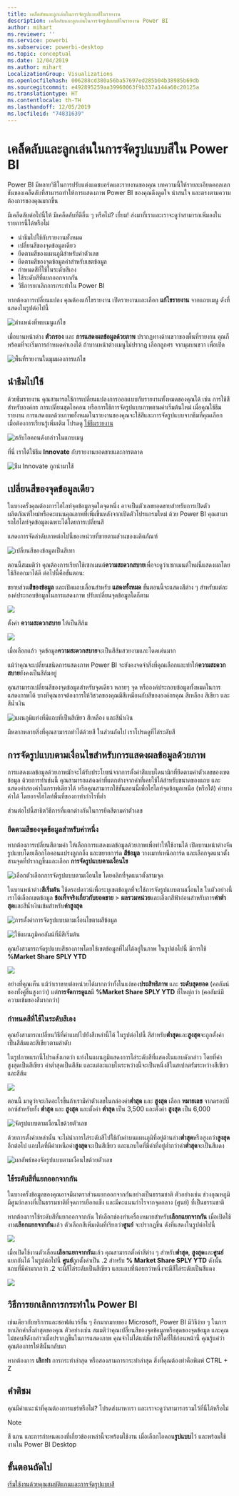 ```yaml
---
title: เคล็ดลับและลูกเล่นในการจัดรูปแบบสีในรายงาน
description: เคล็ดลับและลูกเล่นในการจัดรูปแบบสีในรายงาน Power BI
author: mihart
ms.reviewer: ''
ms.service: powerbi
ms.subservice: powerbi-desktop
ms.topic: conceptual
ms.date: 12/04/2019
ms.author: mihart
LocalizationGroup: Visualizations
ms.openlocfilehash: 006288cd380a56ba57697ed285b04b38985b69db
ms.sourcegitcommit: e492895259aa39960063f9b337a144a60c20125a
ms.translationtype: HT
ms.contentlocale: th-TH
ms.lasthandoff: 12/05/2019
ms.locfileid: "74831639"
---
```

# <a name="tips-and-tricks-for-color-formatting-in-power-bi"></a>เคล็ดลับและลูกเล่นในการจัดรูปแบบสีใน Power BI
Power BI มีหลายวิธีในการปรับแต่งแดชบอร์ดและรายงานของคุณ บทความนี้ให้รายละเอียดคอลเลกชันของเคล็ดลับที่สามารถทำให้การแสดงภาพ Power BI ของคุณดึงดูดใจ น่าสนใจ และตรงตามความต้องการของคุณมากขึ้น

มีเคล็ดลับต่อไปนี้ให้ มีเคล็ดลับที่ดีอื่น ๆ หรือไม่? เยี่ยม! ส่งมาที่เราและเราจะดูว่าสามารถเพิ่มลงในรายการนี้ได้หรือไม่

* นำธีมไปใช้กับรายงานทั้งหมด
* เปลี่ยนสีของจุดข้อมูลเดียว
* ยึดตามสีของแผนภูมิสำหรับค่าตัวเลข
* ยึดตามสีของจุดข้อมูลค่าสำหรับเขตข้อมูล
* กำหนดสีที่ใช้ในระดับสีเอง
* ใช้ระดับสีที่แยกออกจากกัน
* วิธีการยกเลิกการกระทำใน Power BI

หากต้องการเปลี่ยนแปลง คุณต้องแก้ไขรายงาน เปิดรายงานและเลือก **แก้ไขรายงาน** จากแถบเมนู ดังที่แสดงในรูปต่อไปนี้

![ตำแหน่งที่พบเมนูแก้ไข](media/service-tips-and-tricks-for-color-formatting/power-bi-edit-report.png)

เมื่อบานหน้าต่าง **ตัวกรอง** และ **การแสดงผลข้อมูลด้วยภาพ** ปรากฏทางด้านขวาของพื้นที่รายงาน คุณก็พร้อมที่จะเริ่มการกำหนดค่าเองได้ ถ้าบานหน้าต่างเมนูไม่ปรากฏ เลือกลูกศร จากมุมบนขวา เพื่อเปิด

![พื้นที่รายงานในมุมมองการแก้ไข](media/service-tips-and-tricks-for-color-formatting/power-bi-edit.png)

## <a name="apply-a-theme"></a>นำธีมไปใช้
ด้วยธีมรายงาน คุณสามารถใช้การเปลี่ยนแปลงการออกแบบกับรายงานทั้งหมดของคุณได้ เช่น การใช้สีสำหรับองค์กร การเปลี่ยนชุดไอคอน หรือการใช้การจัดรูปแบบภาพตามค่าเริ่มต้นใหม่ เมื่อคุณใช้ธีมรายงาน การแสดงผลด้วยภาพทั้งหมดในรายงานของคุณจะใช้สีและการจัดรูปแบบจากธีมที่คุณเลือก เมื่อต้องการเรียนรู้เพิ่มเติม โปรดดู [ใช้ธีมรายงาน](../desktop-report-themes.md)

![สลับไอคอนดังกล่าวในแถบเมนู](media/service-tips-and-tricks-for-color-formatting/power-bi-theme.png)

ที่นี่ เราได้ใช้ธีม **Innovate** กับรายงานยอดขายและการตลาด

![ธีม Innovate ถูกนำมาใช้](media/service-tips-and-tricks-for-color-formatting/power-bi-theme-innovate.png)

## <a name="change-the-color-of-a-single-data-point"></a>เปลี่ยนสีของจุดข้อมูลเดียว
ในบางครั้งคุณต้องการไฮไลท์จุดข้อมูลจุดใดจุดหนึ่ง อาจเป็นตัวเลขยอดขายสำหรับการเปิดตัวผลิตภัณฑ์ใหม่หรือคะแนนคุณภาพที่เพิ่มขึ้นหลังจากเปิดตัวโปรแกรมใหม่ ด้วย Power BI คุณสามารถไฮไลท์จุดข้อมูลเฉพาะได้โดยการเปลี่ยนสี

แสดงการจัดลำดับภาพต่อไปนี้ของหน่วยที่ขายตามส่วนของผลิตภัณฑ์ 

![เปลี่ยนสีของข้อมูลเป็นสีเทา](media/service-tips-and-tricks-for-color-formatting/power-bi-data.png)

ตอนนี้สมมติว่า คุณต้องการเรียกใช้เซกเมนต์**ความสะดวกสบาย**เพื่อจะดูว่าเซกเมนต์ใหม่นี้แสดงผลโดยใช้สีออกมาได้ดี ต่อไปนี้คือขั้นตอน:

ขยายส่วน**สีของข้อมูล** และเปิดแถบเลื่อนสำหรับ **แสดงทั้งหมด** ขั้นตอนนี้จะแสดงสีต่าง ๆ สำหรับแต่ละองค์ประกอบข้อมูลในการแสดงภาพ ปรับเปลี่ยนจุดข้อมูลใดก็ตาม

![](media/service-tips-and-tricks-for-color-formatting/power-bi-show.png)

ตั้งค่า **ความสะดวกสบาย** ให้เป็นสีส้ม 

![](media/service-tips-and-tricks-for-color-formatting/power-bi-one-color.png)

เมื่อเลือกแล้ว จุดข้อมูล**ความสะดวกสบาย**จะเป็นสีส้มสวยงามและโดดเด่นมาก

แม้ว่าคุณจะเปลี่ยนชนิดการแสดงภาพ Power BI จะยังคงจดจำสิ่งที่คุณเลือกและทำให้**ความสะดวกสบาย**ยังคงเป็นสีส้มอยู่

คุณสามารถเปลี่ยนสีของจุดข้อมูลสำหรับจุดเดียว หลายๆ จุด หรือองค์ประกอบข้อมูลทั้งหมดในการแสดงภาพได้ บางทีคุณอาจต้องการให้วิชวลของคุณมีสีเหมือนกับสีขององค์กรคุณ สีเหลือง สีเขียว และสีน้ำเงิน 

![แผนภูมิแท่งที่มีแถบที่เป็นสีเขียว สีเหลือง และสีน้ำเงิน](media/service-tips-and-tricks-for-color-formatting/power-bi-corporate.png)

มีหลากหลายสิ่งที่คุณสามารถทำได้ด้วยสี ในส่วนถัดไป เราโปรดดูที่ไล่ระดับสี

## <a name="conditional-formatting-for-visualizations"></a>การจัดรูปแบบตามเงื่อนไขสำหรับการแสดงผลข้อมูลด้วยภาพ
การแสดงผลข้อมูลด้วยภาพมักจะได้รับประโยชน์จากการตั้งค่าสีแบบไดนามิกที่ยึดตามค่าตัวเลขของเขตข้อมูล ด้วยการทำเช่นนี้ คุณสามารถแสดงค่าที่แตกต่างจากค่าที่เคยใช้ได้สำหรับขนาดของแถบ และแสดงค่าสองค่าในกราฟเดียวได้ หรือคุณสามารถใช้ขั้นตอนนี้เพื่อไฮไลท์จุดข้อมูลเหนือ (หรือใต้) ค่าบางค่าได้ โดยอาจไฮไลท์พื้นที่ของกาทำกำไรที่ต่ำ

ส่วนต่อไปนี้สาธิตวิธีการที่แตกต่างกันในการยึดสีตามค่าตัวเลข

### <a name="base-the-color-of-data-points-on-a-value"></a>ยึดตามสีของจุดข้อมูลสำหรับค่าหนึ่ง
หากต้องการเปลี่ยนสีตามค่า ให้เลือกการแสดงผลข้อมูลด้วยภาพเพื่อทำให้ใช้งานได้ เปิดบานหน้าต่างจัดรูปแบบโดยเลือกไอคอนแปรงลูกกลิ้ง และขยายการ์ด **สีข้อมูล** วางเมาท์เหนือการ์ด และเลือกจุดแนวตั้งสามจุดที่ปรากฏขึ้นและเลือก **การจัดรูปแบบตามเงื่อนไข**  

![เลือกตัวเลือกการจัดรูปแบบตามเงื่อนไข โดยคลิกที่จุดแนวตั้งสามจุด](media/service-tips-and-tricks-for-color-formatting/power-bi-conditional-formatting.gif)

ในบานหน้าต่าง**สีเริ่มต้น** ใช้ดรอปดาวน์เพื่อระบุเขตข้อมูลที่จะใช้การจัดรูปแบบตามเงื่อนไข ในตัวอย่างนี้ เราได้เลือกเขตข้อมูล **ข้อเท็จจริงเกี่ยวกับยอดขาย** > **ผลรวมหน่วย**และเลือกสีฟ้าอ่อนสำหรับการ**ค่าต่ำสุด**และสีน้ำเงินเข้มสำหรับ**ค่าสูงสุด** 

![การตั้งค่าการจัดรูปแบบตามเงื่อนไขตามสีข้อมูล](media/service-tips-and-tricks-for-color-formatting/power-bi-conditional-formatting2-new.png)

![ใช้แผนภูมิคอลัมน์ที่มีสีเริ่มต้น](media/service-tips-and-tricks-for-color-formatting/power-bi-default-colors.png)

คุณยังสามารถจัดรูปแบบสีของภาพโดยใช้เขตข้อมูลที่ไม่ได้อยู่ในภาพ ในรูปต่อไปนี้ มีการใช้ **%Market Share SPLY YTD** 

![](media/service-tips-and-tricks-for-color-formatting/power-bi-conditional-colors.png)


อย่างที่คุณเห็น แม้ว่าเราขายต่อหน่วยได้มากกว่าทั้งในแง่ของ**ประสิทธิภาพ** และ **ระดับสุดยอด** (คอลัมน์ของทั้งคู่ขึ้นสูงกว่า) แต่**การจัดการดูแล**มี **%Market Share SPLY YTD** ที่ใหญ่กว่า (คอลัมน์มีความเข้มของสีมากกว่า)

### <a name="customize-the-colors-used-in-the-color-scale"></a>กำหนดสีที่ใช้ในระดับสีเอง
คุณยังสามารถเปลี่ยนวิธีที่ค่าแมปไปยังสีเหล่านี้ได้ ในรูปต่อไปนี้ สีสำหรับ**ต่ำสุด**และ**สูงสุด**จะถูกตั้งค่าเป็นสีส้มและสีเขียวตามลำดับ

ในรูปภาพแรกนี้โปรดสังเกตว่า แท่งในแผนภูมิแสดงการไล่ระดับสีที่แสดงในแถบดังกล่าว โดยที่ค่าสูงสุดเป็นสีเขียว ค่าต่ำสุดเป็นสีส้ม และแต่ละแถบในระหว่างนี้จะเป็นหนึ่งสีในสเปกตรัมระหว่างสีเขียวและสีส้ม

![](media/service-tips-and-tricks-for-color-formatting/power-bi-conditional4.png)

ตอนนี้ มาดูว่าจะเกิดอะไรขึ้นถ้าเรามีค่าตัวเลขในกล่องค่า**ต่ำสุด** และ **สูงสุด** เลือก **หมายเลข** จากดรอปบ็อกซ์สำหรับทั้ง **ต่ำสุด** และ **สูงสุด** และตั้งค่า **ต่ำสุด** เป็น 3,500 และตั้งค่า **สูงสุด** เป็น 6,000

![จัดรูปแบบตามเงื่อนไขด้วยตัวเลข](media/service-tips-and-tricks-for-color-formatting/power-bi-conditional-formatting-number.png)

ด้วยการตั้งค่าเหล่านั้น จะไม่นำการไล่ระดับสีไปใช้กับค่าบนแผนภูมิที่อยู่ด้านล่าง**ต่ำสุด**หรือสูงกว่า**สูงสุด**อีกต่อไป แถบใดที่มีค่าเหนือค่า**สูงสุด**จะเป็นสีเขียว และแถบใดที่มีค่าที่อยู่ต่ำกว่าค่า**ต่ำสุด**จะเป็นสีแดง

![ผลลัพธ์ของจัดรูปแบบตามเงื่อนไขด้วยตัวเลข](media/service-tips-and-tricks-for-color-formatting/power-bi-conditional3.png)

### <a name="use-diverging-color-scales"></a>ใช้ระดับสีที่แยกออกจากกัน
ในบางครั้งข้อมูลของคุณอาจมีมาตราส่วนแยกออกจากกันอย่างเป็นธรรมชาติ ตัวอย่างเช่น ช่วงอุณหภูมิมีศูนย์กลางที่เป็นธรรมชาติที่จุดการเยือกแข็ง และมีคะแนนกำไรจากจุดกลาง (ศูนย์) ที่เป็นธรรมชาติ

หากต้องการใช้ระดับสีที่แยกออกจากกัน ให้เลือกช่องทำเครื่องหมายสำหรับ**เลือกแยกจากกัน** เมื่อเปิดใช้งาน**เลือกแยกจากกัน**แล้ว ตัวเลือกสีเพิ่มเติมที่เรียกว่า**ศูนย์** จะปรากฏขึ้น ดังที่แสดงในรูปต่อไปนี้

![](media/service-tips-and-tricks-for-color-formatting/power-bi-diverging2.png)

เมื่อเปิดใช้งานตัวเลื่อน**เลือกแยกจากกัน**แล้ว คุณสามารถตั้งค่าสีต่าง ๆ สำหรับ**ต่ำสุด**, **สูงสุด**และ**ศูนย์**แยกกันได้ ในรูปต่อไปนี้ **ศูนย์**ถูกตั้งค่าเป็น .2 สำหรับ **% Market Share SPLY YTD** ดังนั้น แถบที่มีค่ามากกว่า .2 จะมีสีไล่ระดับเป็นสีเขียว และแถบที่น้อยกว่าหนึ่งจะมีสีไล่ระดับเป็นสีแดง

![](media/service-tips-and-tricks-for-color-formatting/power-bi-diverging.png)

## <a name="how-to-undo-in-power-bi"></a>วิธีการยกเลิกการกระทำใน Power BI
เช่นเดียวกับบริการและซอฟต์แวร์อื่น ๆ อีกมากมายของ Microsoft, Power BI มีวิธีง่าย ๆ ในการยกเลิกคำสั่งล่าสุดของคุณ ตัวอย่างเช่น สมมติว่าคุณเปลี่ยนสีของจุดข้อมูลหรือชุดของจุดข้อมูล และคุณไม่ชอบสีดังกล่าวเมื่อปรากฏขึ้นในการแสดงภาพ คุณจำไม่ได้แน่ชัดว่าสีใดที่ใช้ก่อนหน้านี้ คุณรู้แค่ว่าคุณต้องการให้สีนั้นกลับมา

หากต้องการ **เลิกทำ** การกระทำล่าสุด หรือสองสามการกระทำล่าสุด สิ่งที่คุณต้องทำคือพิมพ์ CTRL + Z

## <a name="feedback"></a>คำติชม
คุณมีคำแนะนำที่คุณต้องการแชร์หรือไม่? โปรดส่งมาหาเรา และเราจะดูว่าสามารถรวมไว้ที่นี่ได้หรือไม่

>[!NOTE]
>สี แกน และการกำหนดเองที่เกี่ยวข้องเหล่านี้จะพร้อมใช้งาน เมื่อเลือกไอคอน**รูปแบบ**ไว้ และพร้อมใช้งานใน Power BI Desktop

## <a name="next-steps"></a>ขั้นตอนถัดไป
[เริ่มใช้งานด้วยคุณสมบัติแกนและการจัดรูปแบบสี](service-getting-started-with-color-formatting-and-axis-properties.md)

